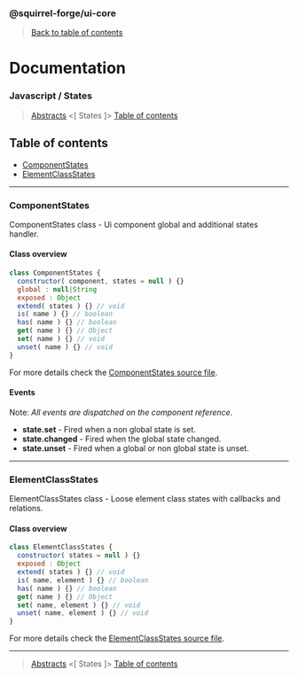 ### @squirrel-forge/ui-core
> [Back to table of contents](../README.md#table-of-contents)

# Documentation
### Javascript / States
> [Abstracts](Abstracts.md) <[ States ]> [Table of contents](../README.md#table-of-contents)

## Table of contents
 - [ComponentStates](#ComponentStates)
 - [ElementClassStates](#ElementClassStates)

---

### ComponentStates
ComponentStates class - Ui component global and additional states handler.

#### Class overview
```javascript
class ComponentStates {
  constructor( component, states = null ) {}
  global : null|String
  exposed : Object
  extend( states ) {} // void
  is( name ) {} // boolean
  has( name ) {} // boolean
  get( name ) {} // Object
  set( name ) {} // void
  unset( name ) {} // void
}
```
For more details check the [ComponentStates source file](../src/es6/States/ComponentStates.js).

#### Events
Note: *All events are dispatched on the component reference*.
 - **state.set** - Fired when a non global state is set.
 - **state.changed** - Fired when the global state changed.
 - **state.unset** - Fired when a global or non global state is unset.

---

### ElementClassStates
ElementClassStates class - Loose element class states with callbacks and relations.

#### Class overview
```javascript
class ElementClassStates {
  constructor( states = null ) {}
  exposed : Object
  extend( states ) {} // void
  is( name, element ) {} // boolean
  has( name ) {} // boolean
  get( name ) {} // Object
  set( name, element ) {} // void
  unset( name, element ) {} // void
}
```
For more details check the [ElementClassStates source file](../src/es6/States/ElementClassStates.js).

---

> [Abstracts](Abstracts.md) <[ States ]> [Table of contents](../README.md#table-of-contents)
